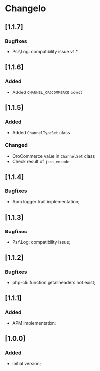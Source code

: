 # Changelo

## [1.1.7]
### Bugfixes
- Psr\Log: compatibility issue v1.*

## [1.1.6]
### Added
- Added `CHANNEL_OROCOMMERCE` const

## [1.1.5]
### Added
- Added `ChannelTypeSet` class

### Changed
- OroCommerce value in `ChannelSet` class
- Check result of `json_encode`

## [1.1.4]
### Bugfixes
- Apm logger trait implementation;
 
## [1.1.3]
### Bugfixes
- Psr\Log: compatibility issue;

## [1.1.2]
### Bugfixes
- php-cli: function getallheaders not exist;

## [1.1.1]
### Added
- APM implementation;

## [1.0.0]
### Added
- initial version;
